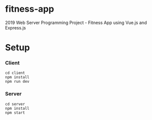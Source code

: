 # fitness-app
2019 Web Server Programming Project - Fitness App using Vue.js and Express.js

# Setup

### Client
```
cd client
npm install
npm run dev
```

### Server
```
cd server
npm install
npm start
```
